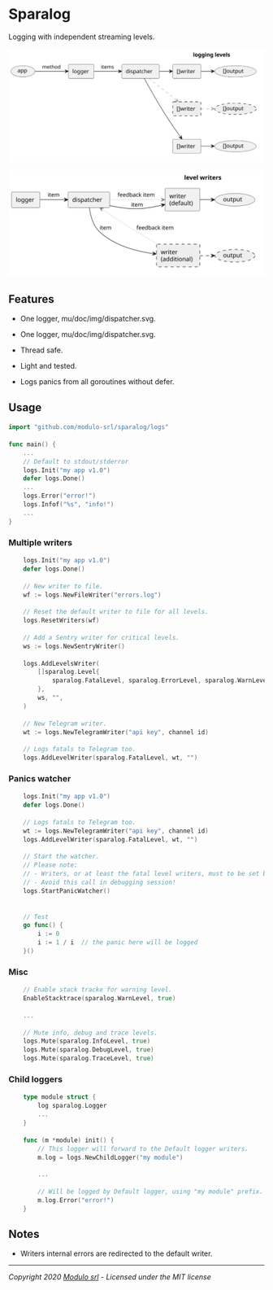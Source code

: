 # Sparalog

Logging with independent streaming levels.

![logger diagram](/doc/img/logger.svg)

![dispatcher diagram](/doc/img/dispatcher.svg)


## Features

* One logger, mu/doc/img/dispatcher.svg.


* One logger, mu/doc/img/dispatcher.svg.
* Thread safe.
* Light and tested.
* Logs panics from all goroutines without defer.

## Usage

```go
import "github.com/modulo-srl/sparalog/logs"

func main() {
    ...
    // Default to stdout/stderror
    logs.Init("my app v1.0")
    defer logs.Done()
    ...
    logs.Error("error!")
    logs.Infof("%s", "info!")
    ...
}
```

### Multiple writers

```go
    logs.Init("my app v1.0")
    defer logs.Done()

    // New writer to file.
    wf := logs.NewFileWriter("errors.log")

    // Reset the default writer to file for all levels.
    logs.ResetWriters(wf)

    // Add a Sentry writer for critical levels.
    ws := logs.NewSentryWriter()

    logs.AddLevelsWriter(
        []sparalog.Level{
            sparalog.FatalLevel, sparalog.ErrorLevel, sparalog.WarnLevel,
        },
        ws, "",
    )
    
    // New Telegram writer.
    wt := logs.NewTelegramWriter("api key", channel id)
    
    // Logs fatals to Telegram too.
    logs.AddLevelWriter(sparalog.FatalLevel, wt, "")

```

### Panics watcher

```go
    logs.Init("my app v1.0")
    defer logs.Done()

    // Logs fatals to Telegram too.
    wt := logs.NewTelegramWriter("api key", channel id)
    logs.AddLevelWriter(sparalog.FatalLevel, wt, "")

    // Start the watcher.
    // Please note:
    // - Writers, or at least the fatal level writers, must to be set before this calls.
    // - Avoid this call in debugging session!
    logs.StartPanicWatcher()


    // Test
    go func() {
        i := 0
        i := 1 / i  // the panic here will be logged
    }()
```

### Misc

```go
    // Enable stack tracke for warning level.
    EnableStacktrace(sparalog.WarnLevel, true)

    ...

    // Mute info, debug and trace levels.
    logs.Mute(sparalog.InfoLevel, true)
    logs.Mute(sparalog.DebugLevel, true)
    logs.Mute(sparalog.TraceLevel, true)

```

### Child loggers

```go
    type module struct {
        log sparalog.Logger
        ...
    }

    func (m *module) init() {
        // This logger will forward to the Default logger writers.
        m.log = logs.NewChildLogger("my module")

        ...

        // Will be logged by Default logger, using "my module" prefix.
        m.log.Error("error!")
    }    
```

## Notes

* Writers internal errors are redirected to the default writer.

---
*Copyright 2020 [Modulo srl](http://www.modulo.srl) - Licensed under the MIT license*
